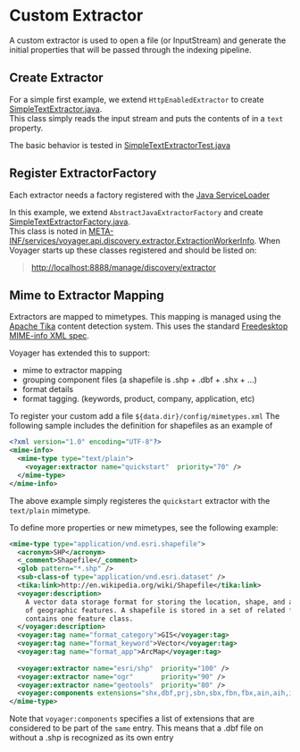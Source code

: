 Custom Extractor
================

A custom extractor is used to open a file (or InputStream) and generate the initial properties
that will be passed through the indexing pipeline.



Create Extractor
----------------
For a simple first example, we extend <code>HttpEnabledExtractor</code> to create [SimpleTextExtractor.java].  
This class simply reads the input stream and puts the contents of in a `text` property.

The basic behavior is tested in [SimpleTextExtractorTest.java]


Register ExtractorFactory
-------------------------
Each extractor needs a factory registered with the [Java ServiceLoader](http://docs.oracle.com/javase/6/docs/api/java/util/ServiceLoader.html)

In this example, we extend <code>AbstractJavaExtractorFactory</code> and create [SimpleTextExtractorFactory.java].  
This class is noted in [META-INF/services/voyager.api.discovery.extractor.ExtractionWorkerInfo](../src/main/resources/META-INF/services/voyager.api.discovery.extractor.ExtractionWorkerInfo).
When Voyager starts up these classes registered and should be listed on:
  >  [http://localhost:8888/manage/discovery/extractor](http://localhost:8888/manage/discovery/extractor)


Mime to Extractor Mapping
-------------------------

Extractors are mapped to mimetypes.  This mapping is managed using the [Apache Tika](http://tika.apache.org/1.4/detection.html)
content detection system.  This uses the standard [Freedesktop MIME-info XML spec](http://standards.freedesktop.org/shared-mime-info-spec/).

Voyager has extended this to support:
  * mime to extractor mapping
  * grouping component files (a shapefile is .shp + .dbf + .shx + ...)
  * format details
  * format tagging.  (keywords, product, company, application, etc)

To register your custom add a file <code>${data.dir}/config/mimetypes.xml</code> The following sample includes 
the definition for shapefiles as an example of 

```xml
<?xml version="1.0" encoding="UTF-8"?>
<mime-info>
  <mime-type type="text/plain">
    <voyager:extractor name="quickstart"  priority="70" />
  </mime-type>
</mime-info>
```

The above example simply registeres the <code>quickstart</code> extractor with the <code>text/plain</code> mimetype.

To define more properties or new mimetypes, see the following example:

```xml
<mime-type type="application/vnd.esri.shapefile">
  <acronym>SHP</acronym>
  <_comment>Shapefile</_comment>
  <glob pattern="*.shp" />
  <sub-class-of type="application/vnd.esri.dataset" />
  <tika:link>http://en.wikipedia.org/wiki/Shapefile</tika:link>
  <voyager:description>
    A vector data storage format for storing the location, shape, and attributes 
    of geographic features. A shapefile is stored in a set of related files and 
    contains one feature class.
  </voyager:description>
  <voyager:tag name="format_category">GIS</voyager:tag>
  <voyager:tag name="format_keyword">Vector</voyager:tag>
  <voyager:tag name="format_app">ArcMap</voyager:tag>
  
  <voyager:extractor name="esri/shp"  priority="100" />
  <voyager:extractor name="ogr"       priority="90" />
  <voyager:extractor name="geotools"  priority="80" />
  <voyager:components extensions="shx,dbf,prj,sbn,sbx,fbn,fbx,ain,aih,ixs,mxs,cpg,atx,xml" />
</mime-type>
```
Note that <code>voyager:components</code> specifies a list of extensions that are considered to be 
part of the `same` entry.  This means that a .dbf file on without a .shp is recognized as its own
entry



[SimpleTextExtractor.java]:        ../src/main/java/voyager/quickstart/extractor/simple/SimpleTextExtractor.java
[SimpleTextExtractorFactory.java]: ../src/main/java/voyager/quickstart/extractor/simple/SimpleTextExtractorFactory.java
[SimpleTextExtractorTest.java]:    ../src/test/java/voyager/quickstart/extractor/simple/SimpleTextExtractorTest.java





